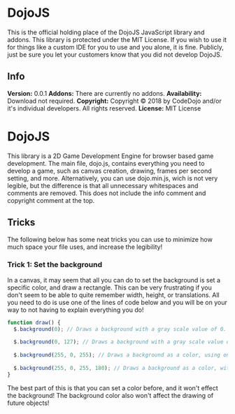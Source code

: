 # DojoJS
This is the official holding place of the DojoJS JavaScript library and addons. This library is protected under the MIT License. If you wish to use it for things like a custom IDE for you to use and you alone, it is fine. Publicly, just be sure you let your customers know that you did not develop DojoJS.

## Info
**Version:** 0.0.1
**Addons:** There are currently no addons.
**Availability:** Download not required.
**Copyright:** Copyright © 2018 by CodeDojo and/or it's individual developers. All rights reserved.
**License:** MIT License

DojoJS
====

This library is a 2D Game Development Engine for browser based game development. The main file, dojo.js, contains everything you need to develop a game, such as canvas creation, drawing, frames per second setting, and more. Alternatively, you can use dojo.min.js, wich is not very legible, but the difference is that all unnecessary whitespaces and comments are removed. This does not include the info comment and copyright comment at the top.

Tricks
----

The following below has some neat tricks you can use to minimize how much space your file uses, and increase the legibility!

### Trick 1: Set the background

In a canvas, it may seem that all you can do to set the background is set a specific color, and draw a rectangle. This can be very frustrating if you don't seem to be able to quite remember width, height, or translations. All you need to do is use one of the lines of code below and you will be on your way to not having to explain everything you do!

```javascript
function draw() {
  $.background(0); // Draws a background with a gray scale value of 0.
  
  $.background(0, 127); // Draws a background with a gray scale value of 0 and an alpha value of 127 [0-255].
  
  $.background(255, 0, 255); // Draws a background as a color, using one of the two color modes (RGB, HSB).
  
  $.background(255, 0, 255, 180); // Draws a background as a color, with an alpha value of 180 [0-255].
}
```

The best part of this is that you can set a color before, and it won't effect the background! The background color also won't affect the drawing of future objects!
